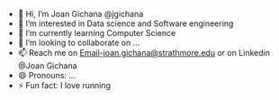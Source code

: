 - 👋 Hi, I’m Joan Gichana @jgichana
- 👀 I’m interested in Data science and Software engineering
- 🌱 I’m currently learning Computer Science 
- 💞️ I’m looking to collaborate on ...
- 📫 Reach me on Email-joan.gichana@strathmore.edu or on Linkedin @Joan Gichana
- 😄 Pronouns: ...
- ⚡ Fun fact: I love running

<!---
jgichana/jgichana is a ✨ special ✨ repository because its `README.md` (this file) appears on your GitHub profile.
You can click the Preview link to take a look at your changes.
--->
